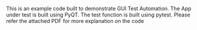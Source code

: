 This is an example code built to demonstrate GUI Test Automation. The App under test is built using PyQT. The test function is built using pytest. Please refer the attached PDF for more explanation on the code
